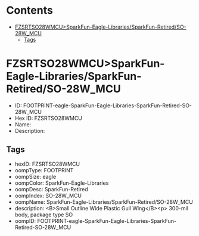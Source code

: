 



Contents
========

* [FZSRTSO28WMCU>SparkFun-Eagle-Libraries/SparkFun-Retired/SO-28W_MCU](#fzsrtso28wmcusparkfun-eagle-librariessparkfun-retiredso-28w_mcu)
	* [Tags](#tags)

# FZSRTSO28WMCU>SparkFun-Eagle-Libraries/SparkFun-Retired/SO-28W_MCU

- ID: FOOTPRINT-eagle-SparkFun-Eagle-Libraries-SparkFun-Retired-SO-28W_MCU
- Hex ID: FZSRTSO28WMCU
- Name: 
- Description: 

## Tags

- hexID: FZSRTSO28WMCU
- oompType: FOOTPRINT
- oompSize: eagle
- oompColor: SparkFun-Eagle-Libraries
- oompDesc: SparkFun-Retired
- oompIndex: SO-28W_MCU
- oompName: SparkFun-Eagle-Libraries/SparkFun-Retired/SO-28W_MCU
- description: &lt;B&gt;Small Outline Wide Plastic Gull Wing&lt;/B&gt;&lt;p&gt;
300-mil body, package type SO
- oompID: FOOTPRINT-eagle-SparkFun-Eagle-Libraries-SparkFun-Retired-SO-28W_MCU

